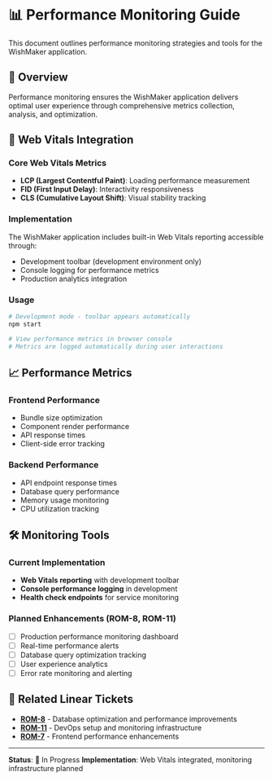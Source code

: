 # 📊 Performance Monitoring Guide

This document outlines performance monitoring strategies and tools for the WishMaker application.

## 🎯 Overview

Performance monitoring ensures the WishMaker application delivers optimal user experience through comprehensive metrics collection, analysis, and optimization.

## 🔧 Web Vitals Integration

### Core Web Vitals Metrics
- **LCP (Largest Contentful Paint)**: Loading performance measurement
- **FID (First Input Delay)**: Interactivity responsiveness
- **CLS (Cumulative Layout Shift)**: Visual stability tracking

### Implementation
The WishMaker application includes built-in Web Vitals reporting accessible through:
- Development toolbar (development environment only)
- Console logging for performance metrics
- Production analytics integration

### Usage
```bash
# Development mode - toolbar appears automatically
npm start

# View performance metrics in browser console
# Metrics are logged automatically during user interactions
```

## 📈 Performance Metrics

### Frontend Performance
- Bundle size optimization
- Component render performance
- API response times
- Client-side error tracking

### Backend Performance
- API endpoint response times
- Database query performance
- Memory usage monitoring
- CPU utilization tracking

## 🛠️ Monitoring Tools

### Current Implementation
- **Web Vitals reporting** with development toolbar
- **Console performance logging** in development
- **Health check endpoints** for service monitoring

### Planned Enhancements (ROM-8, ROM-11)
- [ ] Production performance monitoring dashboard
- [ ] Real-time performance alerts
- [ ] Database query optimization tracking
- [ ] User experience analytics
- [ ] Error rate monitoring and alerting

## 🎫 Related Linear Tickets

- **[ROM-8](https://linear.app/romcar/issue/ROM-8/)** - Database optimization and performance improvements
- **[ROM-11](https://linear.app/romcar/issue/ROM-11/)** - DevOps setup and monitoring infrastructure
- **[ROM-7](https://linear.app/romcar/issue/ROM-7/)** - Frontend performance enhancements

---

**Status**: 🔄 In Progress
**Implementation**: Web Vitals integrated, monitoring infrastructure planned